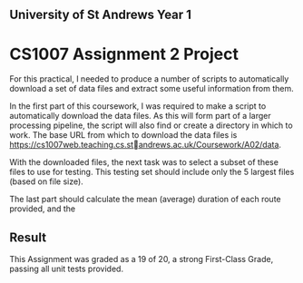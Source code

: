 ## University of St Andrews Year 1 

# CS1007 Assignment 2 Project 

For this practical, I needed to produce a number of scripts to automatically download a set of data files and extract some useful information from them.

In the first part of this coursework, I was required to make a script to automatically download the data files. As this will form part of a larger processing pipeline, the script will also find or create a directory in which to work. The base URL from which to download the data files is https://cs1007web.teaching.cs.standrews.ac.uk/Coursework/A02/data.

With the downloaded files, the next task was to select a subset of these files to use for testing. This testing set should include only the 5 largest files (based on file size).

The last part should calculate the mean (average) duration of each route provided, and the 

## Result

This Assignment was graded as a 19 of 20, a strong First-Class Grade, passing all unit tests provided.
